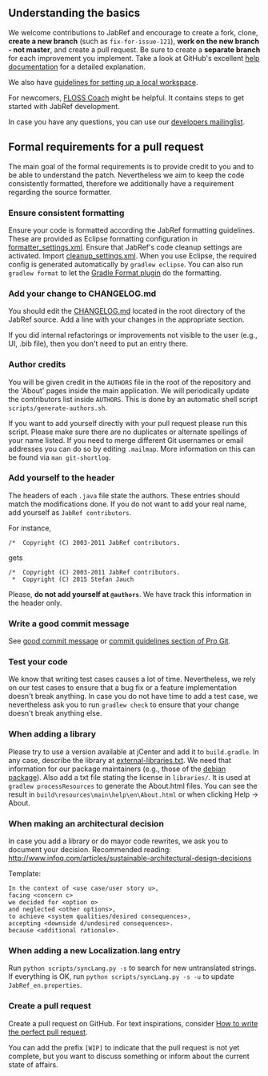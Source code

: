 ## Understanding the basics
We welcome contributions to JabRef and encourage to create a fork, clone, **create a new branch** (such as `fix-for-issue-121`), **work on the new branch - not master**, and create a pull request.
Be sure to create a **separate branch** for each improvement you implement.
Take a look at GitHub's excellent [help documentation] for a detailed explanation.

We also have [guidelines for setting up a local workspace](https://github.com/JabRef/jabref/wiki/Guidelines-for-setting-up-a-local-workspace).

For newcomers, [FLOSS Coach](http://www.flosscoach.com/) might be helpful.
It contains steps to get started with JabRef development.

In case you have any questions, you can use our [developers mailinglist](https://lists.sourceforge.net/lists/listinfo/jabref-devel).


## Formal requirements for a pull request
The main goal of the formal requirements is to provide credit to you and to be able to understand the patch.
Nevertheless we aim to keep the code consistently formatted, therefore we additionally have a requirement regarding the source formatter.


### Ensure consistent formatting
Ensure your code is formatted according the JabRef formatting guidelines.
These are provided as Eclipse formatting configuration in [formatter_settings.xml](ide-settings/formatter_settings.xml).
Ensure that JabRef's code cleanup settings are activated.
Import [cleanup_settings.xml](ide-settings/cleanup_settings.xml).
When you use Eclipse, the required config is generated automatically by `gradlew eclipse`.
You can also run `gradlew format` to let the [Gradle Format plugin](https://github.com/youribonnaffe/gradle-format-plugin) do the formatting.


### Add your change to CHANGELOG.md
You should edit the [CHANGELOG.md](CHANGELOG.md) located in the root directory of the JabRef source.
Add a line with your changes in the appropriate section.

If you did internal refactorings or improvements not visible to the user (e.g., UI, .bib file), then you don't need to put an entry there.


### Author credits
You will be given credit in the `AUTHORS` file in the root of the repository and the 'About' pages inside the main application.
We will periodically update the contributors list inside `AUTHORS`.
This is done by an automatic shell script `scripts/generate-authors.sh`.

If you want to add yourself directly with your pull request please run this script.
Please make sure there are no duplicates or alternate spellings of your name listed.
If you need to merge different Git usernames or email addresses you can do so by editing `.mailmap`.
More information on this can be found via `man git-shortlog`.


### Add yourself to the header
The headers of each `.java` file state the authors.
These entries should match the modifications done.
If you do not want to add your real name, add yourself as `JabRef contributors`.

For instance,

```plain
/*  Copyright (C) 2003-2011 JabRef contributors.
```

gets

```plain
/*  Copyright (C) 2003-2011 JabRef contributors.
 *  Copyright (C) 2015 Stefan Jauch
```

Please, **do not add yourself at `@authors`**.
We have track this information in the header only.

### Write a good commit message
See [good commit message] or [commit guidelines section of Pro Git].


### Test your code
We know that writing test cases causes a lot of time.
Nevertheless, we rely on our test cases to ensure that a bug fix or a feature implementation doesn't break anything.
In case you do not have time to add a test case, we nevertheless ask you to run `gradlew check` to ensure that your change doesn't break anything else.


### When adding a library
Please try to use a version available at jCenter and add it to `build.gradle`.
In any case, describe the library at [external-libraries.txt](external-libraries.txt).
We need that information for our package maintainers (e.g., those of the [debian package](https://tracker.debian.org/pkg/jabref)).
Also add a txt file stating the license in `libraries/`.
It is used at `gradlew processResources` to generate the About.html files.
You can see the result in `build\resources\main\help\en\About.html` or when clicking Help -> About.


### When making an architectural decision
In case you add a library or do mayor code rewrites, we ask you to document your decision.
Recommended reading: http://www.infoq.com/articles/sustainable-architectural-design-decisions

Template:
```
In the context of <use case/user story u>,
facing <concern c>
we decided for <option o>
and neglected <other options>,
to achieve <system qualities/desired consequences>,
accepting <downside d/undesired consequences>.
because <additional rationale>.
```


### When adding a new Localization.lang entry
Run `python scripts/syncLang.py -s` to search for new untranslated strings.
If everything is OK, run `python scripts/syncLang.py -s -u` to update `JabRef_en.properties`.



### Create a pull request
Create a pull request on GitHub.
For text inspirations, consider [How to write the perfect pull request](https://github.com/blog/1943-how-to-write-the-perfect-pull-request).

You can add the prefix `[WIP]` to indicate that the pull request is not yet complete, but you want to discuss something or inform about the current state of affairs.


[commit guidelines section of Pro Git]: http://git-scm.com/book/en/Distributed-Git-Contributing-to-a-Project#Commit-Guidelines
[good commit message]: http://tbaggery.com/2008/04/19/a-note-about-git-commit-messages.html
[help documentation]: https://help.github.com/articles/using-pull-requests/
